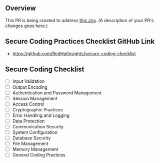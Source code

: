## Overview

This PR is being created to address [this Jira](https://issues.redhat.com/browse/RHCLOUD-xxxxx).
(A description of your PR's changes goes here.)

## Secure Coding Practices Checklist GitHub Link

- https://github.com/RedHatInsights/secure-coding-checklist

## Secure Coding Checklist

- [ ] Input Validation
- [ ] Output Encoding
- [ ] Authentication and Password Management
- [ ] Session Management
- [ ] Access Control
- [ ] Cryptographic Practices
- [ ] Error Handling and Logging
- [ ] Data Protection
- [ ] Communication Security
- [ ] System Configuration
- [ ] Database Security
- [ ] File Management
- [ ] Memory Management
- [ ] General Coding Practices
